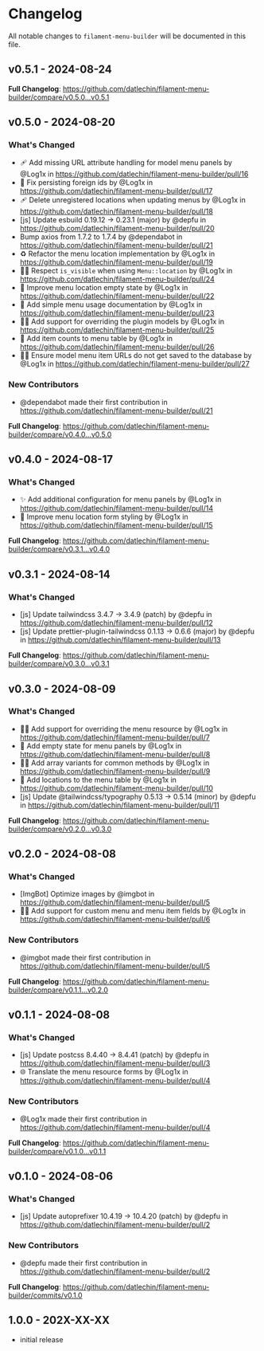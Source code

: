 # Changelog

All notable changes to `filament-menu-builder` will be documented in this file.

## v0.5.1 - 2024-08-24

**Full Changelog**: https://github.com/datlechin/filament-menu-builder/compare/v0.5.0...v0.5.1

## v0.5.0 - 2024-08-20

### What's Changed

* 🩹 Add missing URL attribute handling for model menu panels by @Log1x in https://github.com/datlechin/filament-menu-builder/pull/16
* 🐛 Fix persisting foreign ids by @Log1x in https://github.com/datlechin/filament-menu-builder/pull/17
* 🩹 Delete unregistered locations when updating menus by @Log1x in https://github.com/datlechin/filament-menu-builder/pull/18
* [js] Update esbuild 0.19.12 → 0.23.1 (major) by @depfu in https://github.com/datlechin/filament-menu-builder/pull/20
* Bump axios from 1.7.2 to 1.7.4 by @dependabot in https://github.com/datlechin/filament-menu-builder/pull/21
* ♻ Refactor the menu location implementation by @Log1x in https://github.com/datlechin/filament-menu-builder/pull/19
* 🧑‍💻 Respect `is_visible` when using `Menu::location` by @Log1x in https://github.com/datlechin/filament-menu-builder/pull/24
* 💄 Improve menu location empty state by @Log1x in https://github.com/datlechin/filament-menu-builder/pull/22
* 📝 Add simple menu usage documentation by @Log1x in https://github.com/datlechin/filament-menu-builder/pull/23
* 🧑‍💻 Add support for overriding the plugin models by @Log1x in https://github.com/datlechin/filament-menu-builder/pull/25
* 💄 Add item counts to menu table by @Log1x in https://github.com/datlechin/filament-menu-builder/pull/26
* 🧑‍💻 Ensure model menu item URLs do not get saved to the database by @Log1x in https://github.com/datlechin/filament-menu-builder/pull/27

### New Contributors

* @dependabot made their first contribution in https://github.com/datlechin/filament-menu-builder/pull/21

**Full Changelog**: https://github.com/datlechin/filament-menu-builder/compare/v0.4.0...v0.5.0

## v0.4.0 - 2024-08-17

### What's Changed

* ✨ Add additional configuration for menu panels by @Log1x in https://github.com/datlechin/filament-menu-builder/pull/14
* 💄 Improve menu location form styling by @Log1x in https://github.com/datlechin/filament-menu-builder/pull/15

**Full Changelog**: https://github.com/datlechin/filament-menu-builder/compare/v0.3.1...v0.4.0

## v0.3.1 - 2024-08-14

### What's Changed

* [js] Update tailwindcss 3.4.7 → 3.4.9 (patch) by @depfu in https://github.com/datlechin/filament-menu-builder/pull/12
* [js] Update prettier-plugin-tailwindcss 0.1.13 → 0.6.6 (major) by @depfu in https://github.com/datlechin/filament-menu-builder/pull/13

**Full Changelog**: https://github.com/datlechin/filament-menu-builder/compare/v0.3.0...v0.3.1

## v0.3.0 - 2024-08-09

### What's Changed

* 🧑‍💻 Add support for overriding the menu resource by @Log1x in https://github.com/datlechin/filament-menu-builder/pull/7
* 💄 Add empty state for menu panels by @Log1x in https://github.com/datlechin/filament-menu-builder/pull/8
* 🧑‍💻 Add array variants for common methods by @Log1x in https://github.com/datlechin/filament-menu-builder/pull/9
* 💄 Add locations to the menu table by @Log1x in https://github.com/datlechin/filament-menu-builder/pull/10
* [js] Update @tailwindcss/typography 0.5.13 → 0.5.14 (minor) by @depfu in https://github.com/datlechin/filament-menu-builder/pull/11

**Full Changelog**: https://github.com/datlechin/filament-menu-builder/compare/v0.2.0...v0.3.0

## v0.2.0 - 2024-08-08

### What's Changed

* [ImgBot] Optimize images by @imgbot in https://github.com/datlechin/filament-menu-builder/pull/5
* 🧑‍💻 Add support for custom menu and menu item fields by @Log1x in https://github.com/datlechin/filament-menu-builder/pull/6

### New Contributors

* @imgbot made their first contribution in https://github.com/datlechin/filament-menu-builder/pull/5

**Full Changelog**: https://github.com/datlechin/filament-menu-builder/compare/v0.1.1...v0.2.0

## v0.1.1 - 2024-08-08

### What's Changed

* [js] Update postcss 8.4.40 → 8.4.41 (patch) by @depfu in https://github.com/datlechin/filament-menu-builder/pull/3
* 🌐 Translate the menu resource forms by @Log1x in https://github.com/datlechin/filament-menu-builder/pull/4

### New Contributors

* @Log1x made their first contribution in https://github.com/datlechin/filament-menu-builder/pull/4

**Full Changelog**: https://github.com/datlechin/filament-menu-builder/compare/v0.1.0...v0.1.1

## v0.1.0 - 2024-08-06

### What's Changed

* [js] Update autoprefixer 10.4.19 → 10.4.20 (patch) by @depfu in https://github.com/datlechin/filament-menu-builder/pull/2

### New Contributors

* @depfu made their first contribution in https://github.com/datlechin/filament-menu-builder/pull/2

**Full Changelog**: https://github.com/datlechin/filament-menu-builder/commits/v0.1.0

## 1.0.0 - 202X-XX-XX

- initial release
